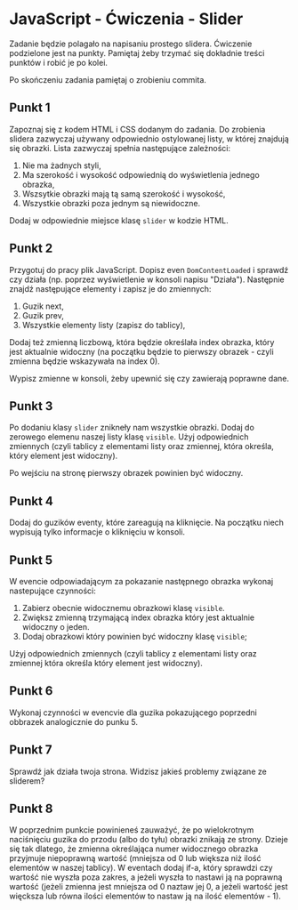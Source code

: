 # JavaScript - Ćwiczenia - Slider

Zadanie będzie polagało na napisaniu prostego slidera. Ćwiczenie podzielone jest na punkty. Pamiętaj żeby trzymać się dokładnie treści punktów i robić je po kolei.

Po skończeniu zadania pamiętaj o zrobieniu commita.

## Punkt 1
Zapoznaj się z kodem HTML i CSS dodanym do zadania. Do zrobienia slidera zazwyczaj używany odpowiednio ostylowanej listy, w której znajdują się obrazki.
Lista zazwyczaj spełnia następujące zależności:

1. Nie ma żadnych styli,
2. Ma szerokość i wysokość odpowiednią do wyświetlenia jednego obrazka,
3. Wszsytkie obrazki mają tą samą szerokość i wysokość,
4. Wszystkie obrazki poza jednym są niewidoczne.


Dodaj w odpowiednie miejsce klasę ```slider``` w kodzie HTML.

## Punkt 2
Przygotuj do pracy plik JavaScript. Dopisz even ```DomContentLoaded``` i sprawdź czy działa (np. poprzez wyświetlenie w konsoli napisu "Działa").
Następnie znajdź następujące elementy i zapisz je do zmiennych:

1. Guzik next,
2. Guzik prev,
3. Wszystkie elementy listy (zapisz do tablicy),

Dodaj też zmienną liczbową, która będzie określała index obrazka, który jest aktualnie widoczny (na początku będzie to pierwszy obrazek - czyli zmienna będzie wskazywała na index 0).

Wypisz zmienne w konsoli, żeby upewnić się czy zawierają poprawne dane.

## Punkt 3
Po dodaniu klasy ```slider``` znikneły nam wszystkie obrazki. Dodaj do zerowego elemenu naszej listy klasę ```visible```. Użyj odpowiednich zmiennych (czyli tablicy z elementami listy oraz zmiennej, która określa, który element jest widoczny).

Po wejściu na stronę pierwszy obrazek powinien być widoczny.

## Punkt 4
Dodaj do guzików eventy, które zareagują na kliknięcie. Na początku niech wypisują tylko informacje o kliknięciu w konsoli.

## Punkt 5
W evencie odpowiadającym za pokazanie następnego obrazka wykonaj nastepujące czynności:

1. Zabierz obecnie widocznemu obrazkowi klasę ```visible```.
2. Zwiększ zmienną trzymającą index obrazka który jest aktualnie widoczny o jeden.
3. Dodaj obrazkowi który powinien być widoczny klasę ```visible```;

Użyj odpowiednich zmiennych (czyli tablicy z elementami listy oraz zmiennej która określa który element jest widoczny).

## Punkt 6
Wykonaj czynności w evencvie dla guzika pokazującego poprzedni obbrazek analogicznie do punku 5.

## Punkt 7
Sprawdź jak działa twoja strona. Widzisz jakieś problemy związane ze sliderem?

## Punkt 8
W poprzednim punkcie powinieneś zauważyć, że po wielokrotnym naciśnięciu guzika do przodu (albo do tyłu) obrazki znikają ze strony. Dzieje się tak dlatego, że zmienna określająca numer widocznego obrazka przyjmuje niepoprawną wartość (mniejsza od 0 lub większa niż ilość elementów w naszej tablicy).
W eventach dodaj if-a, który sprawdzi czy wartość nie wyszła poza zakres, a jeżeli wyszła to nastawi ją na poprawną wartość (jeżeli zmienna jest mniejsza od 0 naztaw jej 0, a jeżeli wartość jest więcksza lub równa ilości elementów to nastaw ją na ilość elementów - 1).
